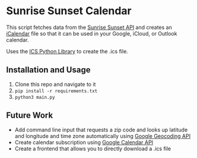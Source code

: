 # Sunrise Sunset Calendar

This script fetches data from the [Sunrise Sunset API](https://sunrise-sunset.org/) and creates an [iCalendar](https://en.wikipedia.org/wiki/ICalendar) file so that it can be used in your Google, iCloud, or Outlook calendar.

Uses the [ICS Python Library](https://pypi.org/project/ics/) to create the .ics file.

## Installation and Usage
1. Clone this repo and navigate to it
2. `pip install -r requirements.txt`
3. `python3 main.py`

## Future Work
- Add command line input that requests a zip code and looks up latitude and longitude and time zone automatically using [Google Geocoding API](https://developers.google.com/maps/documentation/geocoding/overview)
- Create calendar subscription using [Google Calendar API](https://developers.google.com/calendar/api/quickstart/python)
- Create a frontend that allows you to directly download a .ics file
